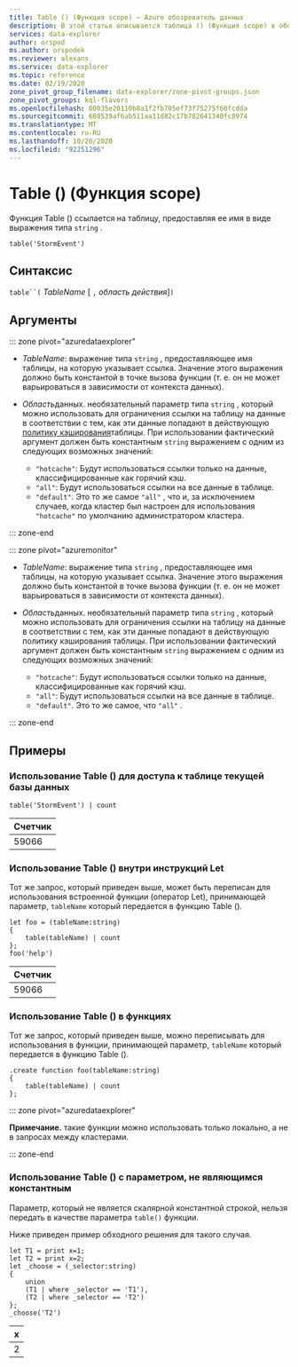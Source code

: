 ```yaml
---
title: Table () (Функция scope) — Azure обозреватель данных
description: В этой статье описывается таблица () (Функция scope) в обозреватель данных Azure.
services: data-explorer
author: orspod
ms.author: orspodek
ms.reviewer: alexans
ms.service: data-explorer
ms.topic: reference
ms.date: 02/19/2020
zone_pivot_group_filename: data-explorer/zone-pivot-groups.json
zone_pivot_groups: kql-flavors
ms.openlocfilehash: 80035e20110b8a1f2fb705ef73f75275f60fcdda
ms.sourcegitcommit: 608539af6ab511aa11d82c17b782641340fc8974
ms.translationtype: MT
ms.contentlocale: ru-RU
ms.lasthandoff: 10/20/2020
ms.locfileid: "92251296"
---
```

# <a name="table-scope-function"></a>Table () (Функция scope)

Функция Table () ссылается на таблицу, предоставляя ее имя в виде выражения типа `string` .

```kusto
table('StormEvent')
```

## <a name="syntax"></a>Синтаксис

`table``(` *TableName* [ `,` *область действия*]`)`

## <a name="arguments"></a>Аргументы

::: zone pivot="azuredataexplorer"

* *TableName*: выражение типа `string` , предоставляющее имя таблицы, на которую указывает ссылка. Значение этого выражения должно быть константой в точке вызова функции (т. е. он не может варьироваться в зависимости от контекста данных).

* *Область*данных. необязательный параметр типа `string` , который можно использовать для ограничения ссылки на таблицу на данные в соответствии с тем, как эти данные попадают в действующую [политику кэширования](../management/cachepolicy.md)таблицы. При использовании фактический аргумент должен быть константным `string` выражением с одним из следующих возможных значений:

    - `"hotcache"`: Будут использоваться ссылки только на данные, классифицированные как горячий кэш.
    - `"all"`: Будут использоваться ссылки на все данные в таблице.
    - `"default"`. Это то же самое `"all"` , что и, за исключением случаев, когда кластер был настроен для использования `"hotcache"` по умолчанию администратором кластера.

::: zone-end

::: zone pivot="azuremonitor"

* *TableName*: выражение типа `string` , предоставляющее имя таблицы, на которую указывает ссылка. Значение этого выражения должно быть константой в точке вызова функции (т. е. он не может варьироваться в зависимости от контекста данных).

* *Область*данных. необязательный параметр типа `string` , который можно использовать для ограничения ссылки на таблицу на данные в соответствии с тем, как эти данные попадают в действующую политику кэширования таблицы. При использовании фактический аргумент должен быть константным `string` выражением с одним из следующих возможных значений:

    - `"hotcache"`: Будут использоваться ссылки только на данные, классифицированные как горячий кэш.
    - `"all"`: Будут использоваться ссылки на все данные в таблице.
    - `"default"`. Это то же самое, что `"all"` .

::: zone-end

## <a name="examples"></a>Примеры

### <a name="use-table-to-access-table-of-the-current-database"></a>Использование Table () для доступа к таблице текущей базы данных

<!-- csl: https://help.kusto.windows.net/Samples -->
```kusto
table('StormEvent') | count
```

|Счетчик|
|---|
|59066|

### <a name="use-table-inside-let-statements"></a>Использование Table () внутри инструкций Let

Тот же запрос, который приведен выше, может быть переписан для использования встроенной функции (оператор Let), принимающей параметр, `tableName` который передается в функцию Table ().

<!-- csl: https://help.kusto.windows.net/Samples -->
```kusto
let foo = (tableName:string)
{
    table(tableName) | count
};
foo('help')
```

|Счетчик|
|---|
|59066|

### <a name="use-table-inside-functions"></a>Использование Table () в функциях

Тот же запрос, который приведен выше, можно переписывать для использования в функции, принимающей параметр, `tableName` который передается в функцию Table ().

```kusto
.create function foo(tableName:string)
{
    table(tableName) | count
};
```

::: zone pivot="azuredataexplorer"

**Примечание.** такие функции можно использовать только локально, а не в запросах между кластерами.

::: zone-end

### <a name="use-table-with-non-constant-parameter"></a>Использование Table () с параметром, не являющимся константным

Параметр, который не является скалярной константной строкой, нельзя передать в качестве параметра `table()` функции.

Ниже приведен пример обходного решения для такого случая.

```kusto
let T1 = print x=1;
let T2 = print x=2;
let _choose = (_selector:string)
{
    union
    (T1 | where _selector == 'T1'),
    (T2 | where _selector == 'T2')
};
_choose('T2')

```

|x|
|---|
|2|

